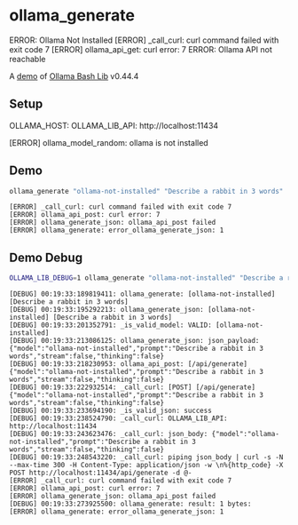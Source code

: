 # ollama_generate
ERROR: Ollama Not Installed
[ERROR] _call_curl: curl command failed with exit code 7
[ERROR] ollama_api_get: curl error: 7
ERROR: Ollama API not reachable

A [demo](../README.md#demos) of [Ollama Bash Lib](https://github.com/attogram/ollama-bash-lib) v0.44.4

## Setup

OLLAMA_HOST:
OLLAMA_LIB_API: http://localhost:11434

[ERROR] ollama_model_random: ollama is not installed

## Demo

```bash
ollama_generate "ollama-not-installed" "Describe a rabbit in 3 words"
```
```
[ERROR] _call_curl: curl command failed with exit code 7
[ERROR] ollama_api_post: curl error: 7
[ERROR] ollama_generate_json: ollama_api_post failed
[ERROR] ollama_generate: error_ollama_generate_json: 1
```

## Demo Debug

```bash
OLLAMA_LIB_DEBUG=1 ollama_generate "ollama-not-installed" "Describe a rabbit in 3 words"
```
```
[DEBUG] 00:19:33:189819411: ollama_generate: [ollama-not-installed] [Describe a rabbit in 3 words]
[DEBUG] 00:19:33:195292213: ollama_generate_json: [ollama-not-installed] [Describe a rabbit in 3 words]
[DEBUG] 00:19:33:201352791: _is_valid_model: VALID: [ollama-not-installed]
[DEBUG] 00:19:33:213086125: ollama_generate_json: json_payload: {"model":"ollama-not-installed","prompt":"Describe a rabbit in 3 words","stream":false,"thinking":false}
[DEBUG] 00:19:33:218230953: ollama_api_post: [/api/generate] {"model":"ollama-not-installed","prompt":"Describe a rabbit in 3 words","stream":false,"thinking":false}
[DEBUG] 00:19:33:222932514: _call_curl: [POST] [/api/generate] {"model":"ollama-not-installed","prompt":"Describe a rabbit in 3 words","stream":false,"thinking":false}
[DEBUG] 00:19:33:233694190: _is_valid_json: success
[DEBUG] 00:19:33:238524790: _call_curl: OLLAMA_LIB_API: http://localhost:11434
[DEBUG] 00:19:33:243623476: _call_curl: json_body: {"model":"ollama-not-installed","prompt":"Describe a rabbit in 3 words","stream":false,"thinking":false}
[DEBUG] 00:19:33:248543220: _call_curl: piping json_body | curl -s -N --max-time 300 -H Content-Type: application/json -w \n%{http_code} -X POST http://localhost:11434/api/generate -d @-
[ERROR] _call_curl: curl command failed with exit code 7
[ERROR] ollama_api_post: curl error: 7
[ERROR] ollama_generate_json: ollama_api_post failed
[DEBUG] 00:19:33:273925500: ollama_generate: result: 1 bytes:
[ERROR] ollama_generate: error_ollama_generate_json: 1
```
